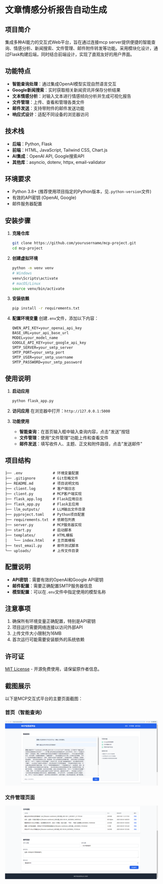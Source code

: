 # 文章情感分析报告自动生成

## 项目简介
集成多种AI能力的交互式Web平台，旨在通过连接mcp server提供便捷的智能查询、情感分析、新闻搜索、文件管理、邮件附件转发等功能。采用模块化设计，通过Flask构建后端，同时结合前端设计，实现了直观友好的用户界面。

## 功能特点
- **智能查询处理**：通过集成OpenAI模型实现自然语言交互
- **Google新闻搜索**：实时获取相关新闻资讯并保存分析结果
- **文本情感分析**：对输入文本进行情感倾向分析并生成可视化报告
- **文件管理**：上传、查看和管理各类文件
- **邮件发送**：支持带附件的邮件发送功能
- **响应式设计**：适配不同设备的浏览器访问

## 技术栈
- **后端**：Python, Flask
- **前端**：HTML, JavaScript, Tailwind CSS, Chart.js
- **AI集成**：OpenAI API, Google搜索API
- **其他库**：asyncio, dotenv, httpx, email-validator

## 环境要求
- Python 3.8+ (推荐使用项目指定的Python版本，见`.python-version`文件)
- 有效的API密钥 (OpenAI, Google)
- 邮件服务器配置

## 安装步骤
1. **克隆仓库**
   ```bash
   git clone https://github.com/yourusername/mcp-project.git
   cd mcp-project
   ```

2. **创建虚拟环境**
   ```bash
   python -m venv venv
   # Windows
   venv\Scripts\activate
   # macOS/Linux
   source venv/bin/activate
   ```

3. **安装依赖**
   ```bash
   pip install -r requirements.txt
   ```

4. **配置环境变量**
   创建`.env`文件，添加以下内容：
   ```
   QWEN_API_KEY=your_openai_api_key
   BASE_URL=your_api_base_url
   MODEL=your_model_name
   GOOGLE_API_KEY=your_google_api_key
   SMTP_SERVER=your_smtp_server
   SMTP_PORT=your_smtp_port
   SMTP_USER=your_smtp_username
   SMTP_PASSWORD=your_smtp_password
   ```

## 使用说明
1. **启动应用**
   ```bash
   python flask_app.py
   ```

2. **访问应用**
   在浏览器中打开：`http://127.0.0.1:5000`

3. **功能使用**
   - **智能查询**：在首页输入框中输入查询内容，点击"发送"按钮
   - **文件管理**：使用"文件管理"功能上传和查看文件
   - **邮件发送**：填写收件人、主题、正文和附件路径，点击"发送邮件"

## 项目结构
```
├── .env              # 环境变量配置
├── .gitignore        # Git忽略文件
├── README.md         # 项目说明文档
├── client.log        # 客户端日志
├── client.py         # MCP客户端实现
├── flask_app.log     # Flask应用日志
├── flask_app.py      # Flask主应用
├── llm_outputs/      # LLM输出文件目录
├── pyproject.toml    # Python项目配置
├── requirements.txt  # 依赖包列表
├── server.py         # MCP服务器实现
├── start.py          # 启动脚本
├── templates/        # HTML模板
│   └── index.html    # 主页面模板
├── test_email.py     # 邮件测试脚本
└── uploads/          # 上传文件目录
```

## 配置说明
- **API密钥**：需要有效的OpenAI和Google API密钥
- **邮件配置**：需要正确配置SMTP服务器信息
- **模型配置**：可以在`.env`文件中指定使用的模型名称

## 注意事项
1. 确保所有环境变量正确配置，特别是API密钥
2. 项目运行需要网络连接以访问外部API
3. 上传文件大小限制为16MB
4. 首次运行可能需要安装额外的系统依赖

## 许可证
[MIT License](LICENSE) - 开源免费使用，请保留原作者信息。

## 截图展示
以下是MCP交互式平台的主要页面截图：

### 首页（智能查询）
![首页截图](images/home_page.png)

### 文件管理页面
![文件管理截图](images/file_management.png)


